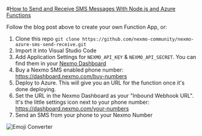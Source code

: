 #[How to Send and Receive SMS Messages With Node.js and Azure Functions](https://www.nexmo.com/blog/2020/01/29/how-send-receive-sms-messages-with-node-js-azure-functions-dr)

Follow the blog post above to create your own Function App, or:

1. Clone this repo
`git clone https://github.com/nexmo-community/nexmo-azure-sms-send-receive.git`
2. Import it into Visual Studio Code
3. Add Application Settings for `NEXMO_API_KEY` & `NEXMO_API_SECRET`. You can find them in your [Nexmo Dashboard](dashboard.nexmo.com/)
4. Buy a Nexmo SMS enabled phone number: https://dashboard.nexmo.com/buy-numbers
5. Deploy to Azure. This will give you an URL for the function once it's done deploying.
6. Set the URL in the Nexmo Dashboard as your "Inbound Webhook URL". It's the little settings icon next to your phone number: https://dashboard.nexmo.com/your-numbers
7. Send an SMS from your phone to your Nexmo Number

![Emoji Converter](sms-emoji.png)